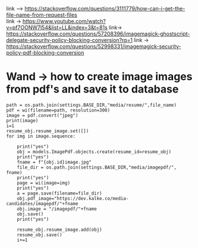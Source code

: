link --> https://stackoverflow.com/questions/3111779/how-can-i-get-the-file-name-from-request-files  
link -> https://www.youtube.com/watch?v=pf7OONW7l54&list=LL&index=3&t=81s
link-> https://stackoverflow.com/questions/57208396/imagemagick-ghostscript-delegate-security-policy-blocking-conversion?rq=1
link -> https://stackoverflow.com/questions/52998331/imagemagick-security-policy-pdf-blocking-conversion
# Wand -> how to create image images from pdf's and save it to database
  
  
    path = os.path.join(settings.BASE_DIR,"media/resume/",file_name)
    pdf = wi(filename=path, resolution=300)
    image = pdf.convert("jpeg")
    print(image)
    i=1
    resume_obj.resume_image.set([])
    for img in image.sequence:
                
        print("yes")
        obj = models.ImagePdf.objects.create(resume_id=resume_obj)
        print("yes")
        fname = f"{obj.id}image.jpg"
        file_dir = os.path.join(settings.BASE_DIR,"media/imagepdf/", fname)
        print("yes")
        page = wi(image=img)
        print("yes")
        a = page.save(filename=file_dir)
        obj.pdf_image="https://dev.kalke.co/media-candidates/imagepdf/"+fname
        obj.image = "/imagepdf/"+fname
        obj.save()
        print("yes")
               
        resume_obj.resume_image.add(obj)
        resume_obj.save()
        i+=1
